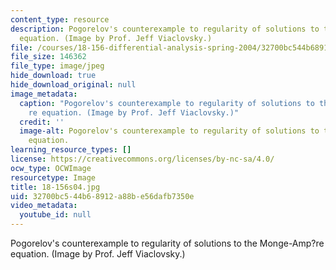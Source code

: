 ```yaml
---
content_type: resource
description: Pogorelov's counterexample to regularity of solutions to the Monge-Amp?re
  equation. (Image by Prof. Jeff Viaclovsky.)
file: /courses/18-156-differential-analysis-spring-2004/32700bc544b68912a88be56dafb7350e_18-156s04.jpg
file_size: 146362
file_type: image/jpeg
hide_download: true
hide_download_original: null
image_metadata:
  caption: "Pogorelov's counterexample to regularity of solutions to the Monge-Amp\xE8\
    re equation. (Image by Prof. Jeff Viaclovsky.)"
  credit: ''
  image-alt: Pogorelov's counterexample to regularity of solutions to the Monge-Ampere
    equation.
learning_resource_types: []
license: https://creativecommons.org/licenses/by-nc-sa/4.0/
ocw_type: OCWImage
resourcetype: Image
title: 18-156s04.jpg
uid: 32700bc5-44b6-8912-a88b-e56dafb7350e
video_metadata:
  youtube_id: null
---
```

Pogorelov's counterexample to regularity of solutions to the Monge-Amp?re equation. (Image by Prof. Jeff Viaclovsky.)